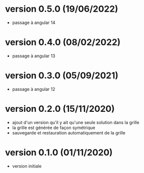 
# version 0.5.0 (19/06/2022)
* passage à angular 14

# version 0.4.0 (08/02/2022)
* passage à angular 13

# version 0.3.0 (05/09/2021)
* passage à angular 12

# version 0.2.0 (15/11/2020)
* ajout d'un version qu'il y ait qu'une seule solution dans la grille
* la grille est générée de façon symétrique
* sauvegarde et restauration automatiquement de la grille

# version 0.1.0 (01/11/2020)
* version initiale
